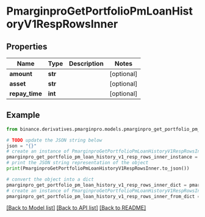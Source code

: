 # PmarginproGetPortfolioPmLoanHistoryV1RespRowsInner


## Properties

Name | Type | Description | Notes
------------ | ------------- | ------------- | -------------
**amount** | **str** |  | [optional] 
**asset** | **str** |  | [optional] 
**repay_time** | **int** |  | [optional] 

## Example

```python
from binance.derivatives.pmarginpro.models.pmarginpro_get_portfolio_pm_loan_history_v1_resp_rows_inner import PmarginproGetPortfolioPmLoanHistoryV1RespRowsInner

# TODO update the JSON string below
json = "{}"
# create an instance of PmarginproGetPortfolioPmLoanHistoryV1RespRowsInner from a JSON string
pmarginpro_get_portfolio_pm_loan_history_v1_resp_rows_inner_instance = PmarginproGetPortfolioPmLoanHistoryV1RespRowsInner.from_json(json)
# print the JSON string representation of the object
print(PmarginproGetPortfolioPmLoanHistoryV1RespRowsInner.to_json())

# convert the object into a dict
pmarginpro_get_portfolio_pm_loan_history_v1_resp_rows_inner_dict = pmarginpro_get_portfolio_pm_loan_history_v1_resp_rows_inner_instance.to_dict()
# create an instance of PmarginproGetPortfolioPmLoanHistoryV1RespRowsInner from a dict
pmarginpro_get_portfolio_pm_loan_history_v1_resp_rows_inner_from_dict = PmarginproGetPortfolioPmLoanHistoryV1RespRowsInner.from_dict(pmarginpro_get_portfolio_pm_loan_history_v1_resp_rows_inner_dict)
```
[[Back to Model list]](../README.md#documentation-for-models) [[Back to API list]](../README.md#documentation-for-api-endpoints) [[Back to README]](../README.md)


